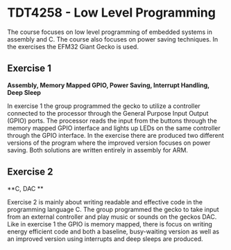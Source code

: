 # TDT4258 - Low Level Programming

The course focuses on low level programming of embedded systems in assembly and C. The course also focuses on power saving techniques. In the exercises the EFM32 Giant Gecko is used.

## Exercise 1
**Assembly, Memory Mapped GPIO, Power Saving, Interrupt Handling, Deep Sleep**

In exercise 1 the group programmed the gecko to utilize a controller connected to the processor through the General Purpose Input Output (GPIO) ports. The processor reads the input from the buttons through the memory mapped GPIO interface and lights up LEDs on the same controller through the GPIO interface. In the exercise there are produced two different versions of the program where the improved version focuses on power saving. Both solutions are written entirely in assembly for ARM.

## Exercise 2
**C, DAC  **

Exercise 2 is mainly about writing readable and effective code in the programming language C. The group programmed the gecko to take input from an external controller and play music or sounds on the geckos DAC. Like in exercise 1 the GPIO is memory mapped, there is focus on writing energy efficient code and both a baseline, busy-waiting version as well as an improved version using interrupts and deep sleeps are produced. 
